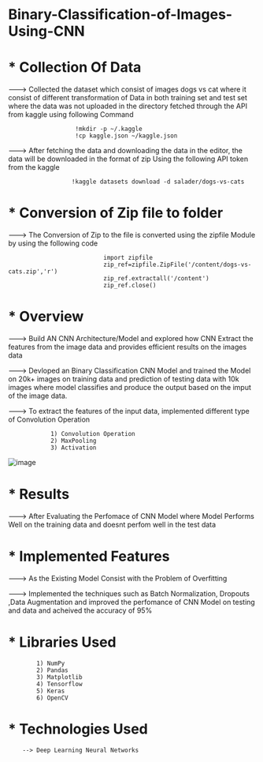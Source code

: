 # Binary-Classification-of-Images-Using-CNN

# * Collection Of Data
---> Collected the dataset  which consist of images dogs vs cat where it consist of different transformation of Data in both training set and test set where the data was not uploaded in the directory fetched through the API from kaggle
     using following Command

                       !mkdir -p ~/.kaggle
                       !cp kaggle.json ~/kaggle.json

---> After fetching the data and downloading the data in the editor, the data will be downloaded in the format of zip Using the following API token from the kaggle

                      !kaggle datasets download -d salader/dogs-vs-cats


# * Conversion of Zip file to folder

---> The Conversion of Zip to the file is converted using the zipfile Module by using the following code

                               import zipfile
                               zip_ref=zipfile.ZipFile('/content/dogs-vs-cats.zip','r')
                               zip_ref.extractall('/content')
                               zip_ref.close()

# * Overview 

---> Build AN CNN Architecture/Model and explored how CNN Extract the features from the image data and provides efficient results on the images data

---> Devloped an Binary Classification CNN Model and trained the Model on 20k+ images on training data and prediction of testing data with 10k images where model classifies and produce the output based on the imput of the image data.

---> To extract the features of the input data, implemented different type of Convolution Operation

                1) Convolution Operation
                2) MaxPooling
                3) Activation




  ![image](https://github.com/mudith-nahata/Binary-Classification-of-Images-Using-CNN/assets/96544398/c39285fe-c8a9-488f-9e74-d62ab76aca12)




# * Results

---> After Evaluating the Perfomace of CNN Model where Model Performs Well on the training data and doesnt perfom well in the test data

# * Implemented Features

---> As the Existing Model Consist with  the Problem of Overfitting 

---> Implemented the techniques such as Batch Normalization, Dropouts ,Data Augmentation and improved the perfomance of CNN Model on testing and data  and acheived the accuracy of 95%

# * Libraries Used

            1) NumPy
            2) Pandas
            3) Matplotlib
            4) Tensorflow
            5) Keras
            6) OpenCV

# * Technologies Used

        --> Deep Learning Neural Networks
